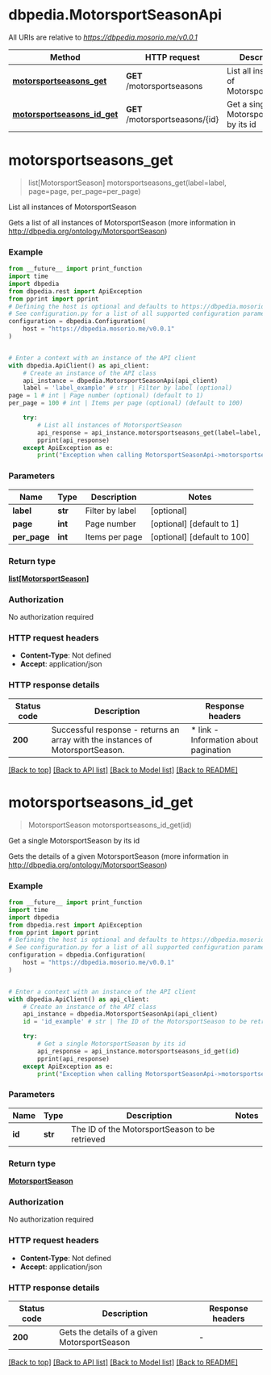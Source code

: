 # dbpedia.MotorsportSeasonApi

All URIs are relative to *https://dbpedia.mosorio.me/v0.0.1*

Method | HTTP request | Description
------------- | ------------- | -------------
[**motorsportseasons_get**](MotorsportSeasonApi.md#motorsportseasons_get) | **GET** /motorsportseasons | List all instances of MotorsportSeason
[**motorsportseasons_id_get**](MotorsportSeasonApi.md#motorsportseasons_id_get) | **GET** /motorsportseasons/{id} | Get a single MotorsportSeason by its id


# **motorsportseasons_get**
> list[MotorsportSeason] motorsportseasons_get(label=label, page=page, per_page=per_page)

List all instances of MotorsportSeason

Gets a list of all instances of MotorsportSeason (more information in http://dbpedia.org/ontology/MotorsportSeason)

### Example

```python
from __future__ import print_function
import time
import dbpedia
from dbpedia.rest import ApiException
from pprint import pprint
# Defining the host is optional and defaults to https://dbpedia.mosorio.me/v0.0.1
# See configuration.py for a list of all supported configuration parameters.
configuration = dbpedia.Configuration(
    host = "https://dbpedia.mosorio.me/v0.0.1"
)


# Enter a context with an instance of the API client
with dbpedia.ApiClient() as api_client:
    # Create an instance of the API class
    api_instance = dbpedia.MotorsportSeasonApi(api_client)
    label = 'label_example' # str | Filter by label (optional)
page = 1 # int | Page number (optional) (default to 1)
per_page = 100 # int | Items per page (optional) (default to 100)

    try:
        # List all instances of MotorsportSeason
        api_response = api_instance.motorsportseasons_get(label=label, page=page, per_page=per_page)
        pprint(api_response)
    except ApiException as e:
        print("Exception when calling MotorsportSeasonApi->motorsportseasons_get: %s\n" % e)
```

### Parameters

Name | Type | Description  | Notes
------------- | ------------- | ------------- | -------------
 **label** | **str**| Filter by label | [optional] 
 **page** | **int**| Page number | [optional] [default to 1]
 **per_page** | **int**| Items per page | [optional] [default to 100]

### Return type

[**list[MotorsportSeason]**](MotorsportSeason.md)

### Authorization

No authorization required

### HTTP request headers

 - **Content-Type**: Not defined
 - **Accept**: application/json

### HTTP response details
| Status code | Description | Response headers |
|-------------|-------------|------------------|
**200** | Successful response - returns an array with the instances of MotorsportSeason. |  * link - Information about pagination <br>  |

[[Back to top]](#) [[Back to API list]](../README.md#documentation-for-api-endpoints) [[Back to Model list]](../README.md#documentation-for-models) [[Back to README]](../README.md)

# **motorsportseasons_id_get**
> MotorsportSeason motorsportseasons_id_get(id)

Get a single MotorsportSeason by its id

Gets the details of a given MotorsportSeason (more information in http://dbpedia.org/ontology/MotorsportSeason)

### Example

```python
from __future__ import print_function
import time
import dbpedia
from dbpedia.rest import ApiException
from pprint import pprint
# Defining the host is optional and defaults to https://dbpedia.mosorio.me/v0.0.1
# See configuration.py for a list of all supported configuration parameters.
configuration = dbpedia.Configuration(
    host = "https://dbpedia.mosorio.me/v0.0.1"
)


# Enter a context with an instance of the API client
with dbpedia.ApiClient() as api_client:
    # Create an instance of the API class
    api_instance = dbpedia.MotorsportSeasonApi(api_client)
    id = 'id_example' # str | The ID of the MotorsportSeason to be retrieved

    try:
        # Get a single MotorsportSeason by its id
        api_response = api_instance.motorsportseasons_id_get(id)
        pprint(api_response)
    except ApiException as e:
        print("Exception when calling MotorsportSeasonApi->motorsportseasons_id_get: %s\n" % e)
```

### Parameters

Name | Type | Description  | Notes
------------- | ------------- | ------------- | -------------
 **id** | **str**| The ID of the MotorsportSeason to be retrieved | 

### Return type

[**MotorsportSeason**](MotorsportSeason.md)

### Authorization

No authorization required

### HTTP request headers

 - **Content-Type**: Not defined
 - **Accept**: application/json

### HTTP response details
| Status code | Description | Response headers |
|-------------|-------------|------------------|
**200** | Gets the details of a given MotorsportSeason |  -  |

[[Back to top]](#) [[Back to API list]](../README.md#documentation-for-api-endpoints) [[Back to Model list]](../README.md#documentation-for-models) [[Back to README]](../README.md)

